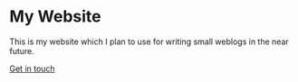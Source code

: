 # My Website

This is my website which I plan to use for writing small weblogs in the near future.

[Get in touch](mailto:yash.chaurasia@research.iiit.ac.in)